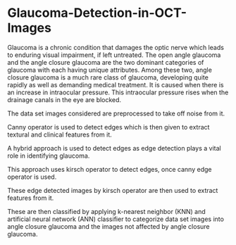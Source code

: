 # Glaucoma-Detection-in-OCT-Images
Glaucoma is a chronic condition that damages the optic nerve which leads to enduring visual impairment, if left untreated. The open angle glaucoma and the angle closure glaucoma are the two dominant categories of glaucoma with each having unique attributes. Among these two, angle closure glaucoma is a much rare class of glaucoma, developing quite rapidly as well as demanding medical treatment. It is caused when there is an increase in intraocular pressure. This intraocular pressure rises when the drainage canals in the eye are blocked. 

The data set images considered are preprocessed to take off noise from it.

Canny operator is used to detect edges which is then given to extract textural and clinical features from it. 

A hybrid approach is used to detect edges as edge detection plays a vital role in identifying glaucoma. 

This approach uses kirsch operator to detect edges, once canny edge operator is used. 

These edge detected images by kirsch operator are then used to extract features from it. 

These are then classified by applying k-nearest neighbor (KNN) and artificial neural network (ANN) classifier to categorize data set images into angle closure glaucoma and the images not affected by angle closure glaucoma.
